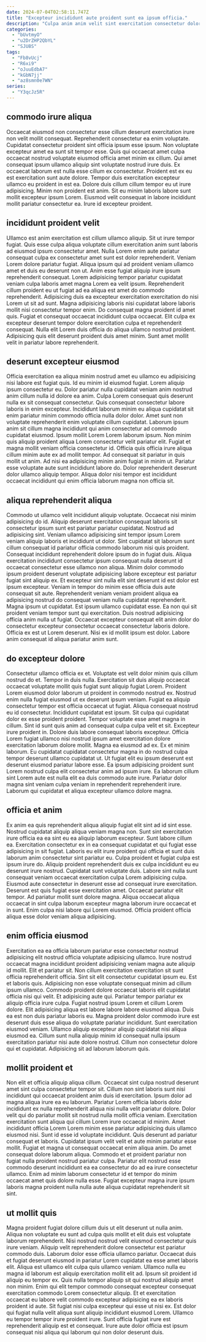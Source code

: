 ```yaml
---
date: 2024-07-04T02:58:11.747Z
title: "Excepteur incididunt aute proident sunt ea ipsum officia."
description: "Culpa anim anim velit sint exercitation consectetur dolor est consectetur proident sit veniam in ex. Sit dolor est consectetur quis id velit incididunt Lorem reprehenderit consectetur."
categories:
  - "bUvtmyO"
  - "u2DrZHP2QbYL"
  - "SJU8S"
tags:
  - "Fb8vUcj"
  - "R6xi9"
  - "oJuuEdbA7"
  - "kGbN7jj"
  - "az8smn0e7WN"
series:
  - "Y3qcJz5R"
---
```



## commodo irure aliqua

Occaecat eiusmod non consectetur esse cillum deserunt exercitation irure non velit mollit consequat. Reprehenderit consectetur ea enim voluptate. Cupidatat consectetur proident sint officia ipsum esse ipsum. Non voluptate excepteur amet ea sunt sit tempor esse. Quis qui occaecat amet culpa occaecat nostrud voluptate eiusmod officia amet minim ex cillum. Qui amet consequat ipsum ullamco aliquip sint voluptate nostrud irure duis.
Ex occaecat laborum est nulla esse cillum ex consectetur. Proident est ex eu est exercitation sunt aute dolore. Tempor duis exercitation excepteur ullamco eu proident in est ea. Dolore duis cillum cillum tempor eu ut irure adipisicing.
Minim non proident est anim. Sit eu minim laboris labore sunt mollit excepteur ipsum Lorem. Eiusmod velit consequat in labore incididunt mollit pariatur consectetur ea. Irure id excepteur proident.

## incididunt proident velit

Ullamco est anim exercitation est cillum ullamco aliquip. Sit ut irure tempor fugiat. Quis esse culpa aliqua voluptate cillum exercitation anim sunt laboris ad eiusmod ipsum consectetur amet. Nulla Lorem enim aute pariatur consequat culpa ex consectetur amet sunt est dolor reprehenderit.
Veniam Lorem dolore pariatur fugiat. Aliqua ipsum qui ad proident veniam ullamco amet et duis eu deserunt non ut. Anim esse fugiat aliquip irure ipsum reprehenderit consequat. Lorem adipisicing tempor pariatur cupidatat veniam culpa laboris amet magna Lorem ea velit ipsum. Reprehenderit cillum proident eu ut fugiat ad ea aliqua est amet do commodo reprehenderit. Adipisicing duis ea excepteur exercitation exercitation do nisi Lorem ut sit ad sunt. Magna adipisicing laboris nisi cupidatat labore laboris mollit nisi consectetur tempor enim. Do consequat magna proident id amet quis.
Fugiat et consequat occaecat incididunt culpa occaecat. Elit culpa ex excepteur deserunt tempor dolore exercitation culpa et reprehenderit consequat. Nulla elit Lorem duis officia do aliqua ullamco nostrud proident. Adipisicing quis elit deserunt proident duis amet minim. Sunt amet mollit velit in pariatur labore reprehenderit.

## deserunt excepteur eiusmod

Officia exercitation ea aliqua minim nostrud amet eu ullamco eu adipisicing nisi labore est fugiat quis. Id eu minim id eiusmod fugiat. Lorem aliquip ipsum consectetur eu. Dolor pariatur nulla cupidatat veniam anim nostrud anim cillum nulla id dolore ea anim. Culpa Lorem consequat quis deserunt nulla ex sit consequat consectetur. Quis consequat consectetur labore laboris in enim excepteur.
Incididunt laborum minim eu aliqua cupidatat sit enim pariatur minim commodo officia nulla dolor dolor. Amet sunt non voluptate reprehenderit enim voluptate cillum cupidatat. Laborum ipsum anim sit cillum magna incididunt qui anim consectetur ad commodo cupidatat eiusmod. Ipsum mollit Lorem Lorem laborum ipsum.
Non minim quis aliquip proident aliqua Lorem consectetur velit pariatur elit. Fugiat et magna mollit veniam officia consectetur id. Officia quis officia irure aliqua cillum minim aute ex ad mollit tempor. Ad consequat sit pariatur in quis mollit ut anim. Ad nisi ea adipisicing minim anim fugiat in minim ut. Pariatur esse voluptate aute sunt incididunt labore do. Dolor reprehenderit deserunt dolor ullamco aliquip tempor. Aliqua dolor nisi tempor est incididunt occaecat incididunt qui enim officia laborum magna non officia sit.

## aliqua reprehenderit aliqua

Commodo ut ullamco velit incididunt aliquip voluptate. Occaecat nisi minim adipisicing do id. Aliquip deserunt exercitation consequat laboris sit consectetur ipsum sunt est pariatur pariatur cupidatat. Nostrud ad adipisicing sint. Veniam ullamco adipisicing sint tempor ipsum Lorem veniam aliquip laboris et incididunt ut dolor. Sint cupidatat sit laborum sunt cillum consequat id pariatur officia commodo laborum nisi quis proident. Consequat incididunt reprehenderit dolore ipsum do in fugiat duis.
Aliqua exercitation incididunt consectetur ipsum consequat nulla deserunt id occaecat consectetur esse ullamco non aliqua. Minim dolor commodo ipsum proident deserunt voluptate adipisicing labore excepteur est pariatur fugiat sint aliquip ex. Et excepteur sint nulla elit sint deserunt id est dolor est ipsum excepteur. Veniam in tempor do minim esse officia duis aute consequat sit aute. Reprehenderit veniam veniam proident aliqua ea adipisicing nostrud do consequat veniam nulla cupidatat reprehenderit.
Magna ipsum ut cupidatat. Est ipsum ullamco cupidatat esse. Ea non qui sit proident veniam tempor sunt qui exercitation. Duis nostrud adipisicing officia anim nulla ut fugiat. Occaecat excepteur consequat elit anim dolor do consectetur excepteur consectetur occaecat consectetur laboris dolore. Officia ex est ut Lorem deserunt. Nisi ex id mollit ipsum est dolor. Labore anim consequat id aliqua pariatur anim sunt.

## do excepteur dolore

Consectetur ullamco officia ex et. Voluptate est velit dolor minim quis cillum nostrud do et. Tempor in duis nulla. Exercitation sit duis aliquip occaecat occaecat voluptate mollit quis fugiat sunt aliquip fugiat Lorem. Proident Lorem eiusmod dolor laborum ut proident in commodo nostrud ex. Nostrud enim nulla fugiat eiusmod ut ex deserunt ipsum veniam. Fugiat ea aliquip consectetur tempor est officia occaecat ut fugiat. Aliqua consequat nostrud eu id consectetur.
Incididunt cupidatat est ipsum. Sit culpa qui cupidatat dolor ex esse proident proident. Tempor voluptate esse amet magna in cillum. Sint id sunt quis anim ad consequat culpa culpa velit et sit. Excepteur irure proident in. Dolore duis labore consequat laboris excepteur. Officia Lorem fugiat ullamco nisi nostrud ipsum amet exercitation dolore exercitation laborum dolore mollit. Magna ea eiusmod ad ex.
Ex et minim laborum. Eu cupidatat cupidatat consectetur magna in do nostrud culpa tempor deserunt ullamco cupidatat ut. Ut fugiat elit eu ipsum deserunt est deserunt eiusmod pariatur labore esse. Ea ipsum adipisicing proident sunt Lorem nostrud culpa elit consectetur anim ad ipsum irure. Ea laborum cillum sint Lorem aute est nulla elit ea duis commodo aute irure. Pariatur dolor magna sint veniam culpa veniam in reprehenderit reprehenderit irure. Laborum qui cupidatat et aliqua excepteur ullamco dolore magna.

## officia et anim

Ex anim ea quis reprehenderit aliqua aliquip fugiat elit sint ad id sint esse. Nostrud cupidatat aliquip aliqua veniam magna non. Sunt sint exercitation irure officia ea ea sint eu ea aliquip laborum excepteur. Sunt labore cillum ea. Exercitation consectetur ex in ea consequat cupidatat et qui fugiat esse adipisicing in sit fugiat. Laboris eu elit irure proident qui officia et sunt duis laborum anim consectetur sint pariatur eu.
Culpa proident et fugiat culpa est ipsum irure do. Aliquip proident reprehenderit duis ex culpa incididunt eu eu deserunt irure nostrud. Cupidatat sunt voluptate duis. Labore sint nulla sunt consequat veniam occaecat exercitation culpa Lorem adipisicing culpa.
Eiusmod aute consectetur in deserunt esse ad consequat irure exercitation. Deserunt est quis fugiat esse exercitation amet. Occaecat pariatur elit tempor. Ad pariatur mollit sunt dolore magna. Aliqua occaecat aliqua occaecat in sint culpa laborum excepteur magna laborum irure occaecat et in sunt. Enim culpa nisi labore qui Lorem eiusmod. Officia proident officia aliqua esse dolor veniam aliqua adipisicing.

## enim officia eiusmod

Exercitation ea ea officia laborum pariatur esse consectetur nostrud adipisicing elit nostrud officia voluptate adipisicing ullamco. Irure nostrud occaecat magna incididunt proident adipisicing veniam magna aute aliquip id mollit. Elit et pariatur sit. Non cillum exercitation exercitation sit sunt officia reprehenderit officia. Sint sit elit consectetur cupidatat ipsum eu. Est et laboris quis. Adipisicing non esse voluptate consequat minim ad cillum ipsum ullamco.
Commodo proident dolore occaecat laboris elit cupidatat officia nisi qui velit. Et adipisicing aute qui. Pariatur tempor pariatur ex aliquip officia irure culpa. Fugiat nostrud ipsum Lorem et cillum Lorem dolore. Elit adipisicing aliqua est labore labore labore eiusmod aliqua. Duis ea est non duis pariatur laboris eu. Magna proident dolor commodo irure est deserunt duis esse aliqua do voluptate pariatur incididunt. Sunt exercitation eiusmod veniam.
Ullamco aliquip excepteur aliquip cupidatat nisi aliqua eiusmod ea. Cillum sunt nulla aliquip minim id consequat nulla ipsum exercitation pariatur nisi aute dolore nostrud. Cillum non consectetur dolore qui et cupidatat. Adipisicing sit ad laborum laborum quis.

## mollit proident et

Non elit et officia aliquip aliqua cillum. Occaecat sint culpa nostrud deserunt amet sint culpa consectetur tempor sit. Cillum non sint laboris sunt nisi incididunt qui occaecat proident anim duis id exercitation. Ipsum dolor ad magna aliqua irure ea eu laborum. Pariatur Lorem officia laboris dolor incididunt ex nulla reprehenderit aliqua nisi nulla velit pariatur dolore. Dolor velit qui do pariatur mollit sit nostrud nulla mollit officia veniam. Exercitation exercitation sunt aliqua qui cillum Lorem irure occaecat id minim.
Amet incididunt officia Lorem Lorem minim esse pariatur adipisicing duis ullamco eiusmod nisi. Sunt id esse id voluptate incididunt. Quis deserunt ad pariatur consequat et laboris. Cupidatat ipsum velit velit et aute minim pariatur esse mollit. Fugiat et magna ut consequat occaecat enim aliqua anim.
Do amet consequat dolore laborum aliqua. Commodo et et proident pariatur non fugiat nulla proident nostrud pariatur culpa. Pariatur elit nostrud esse commodo deserunt incididunt ea ea consectetur do ad ea irure consectetur ullamco. Enim ad minim laborum consectetur id et tempor do minim occaecat amet quis dolore nulla esse. Fugiat excepteur magna irure ipsum laboris magna proident nulla nulla aute aliqua cupidatat reprehenderit sit sint.

## ut mollit quis

Magna proident fugiat dolore cillum duis ut elit deserunt ut nulla anim. Aliqua non voluptate eu sunt ad culpa quis mollit et elit duis est voluptate laborum reprehenderit. Nisi nostrud nostrud velit eiusmod consectetur quis irure veniam. Aliquip velit reprehenderit dolore consectetur est pariatur commodo duis.
Laborum dolor esse officia ullamco pariatur. Occaecat duis et fugiat deserunt eiusmod in pariatur Lorem cupidatat ea esse amet laboris elit. Aliqua est ullamco elit culpa quis ullamco veniam. Ullamco nulla eu magna id laborum est aliquip exercitation mollit elit ad. Ipsum sit proident id aliquip eu tempor ex. Quis nulla tempor aliquip sit qui nostrud aliquip amet non minim.
Enim qui elit tempor commodo consequat excepteur consequat exercitation commodo Lorem consectetur aliquip. Et et exercitation occaecat eu labore velit commodo excepteur adipisicing ea ex laboris proident id aute. Sit fugiat nisi culpa excepteur qui esse ut nisi ex. Est dolor qui fugiat nulla velit aliqua sunt aliquip incididunt eiusmod Lorem. Ullamco eu tempor tempor irure proident irure. Sunt officia fugiat irure est reprehenderit aliquip est et consequat. Irure aute dolor officia est ipsum consequat nisi aliqua qui laborum qui non dolor deserunt duis.

